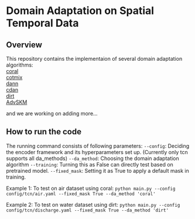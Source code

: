 # Domain Adaptation on Spatial Temporal Data

## Overview

This repository contains the implementaion of several domain adaptation algorithms: <br>
[coral](https://arxiv.org/abs/1607.01719) <br>
[cotmix](https://arxiv.org/abs/2212.01555) <br>
[dann](https://arxiv.org/abs/1505.07818) <br>
[cdan](https://arxiv.org/abs/1705.10667) <br>
[dirt](https://arxiv.org/abs/1802.08735) <br>
[AdvSKM](https://www.ijcai.org/proceedings/2021/0378.pdf) <br>

and we are working on adding more...

## How to run the code
The running command consists of following parameters:
```--config```: Deciding the encoder framework and its hyperparameters set up. (Currently only tcn supports all da_methods)
```--da_method```: Choosing the domain adaptation algorithm
```--training```: Turning this as False can directly test based on pretrained model.
```--fixed_mask```: Setting it as True to apply a default mask in training.

Example 1: To test on air dataset using coral:
```python main.py --config config/tcn/air.yaml --fixed_mask True --da_method 'coral'```

Example 2: To test on water dataset using dirt:
```python main.py --config config/tcn/discharge.yaml --fixed_mask True --da_method 'dirt'```

